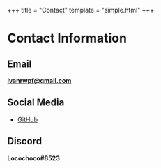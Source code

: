 +++
title = "Contact"
template = "simple.html"
+++
# Contact Information

## Email
**ivanrwpf@gmail.com**

## Social Media
- [GitHub](https://github.com/loco-choco/)

## Discord
**Locochoco#8523**

